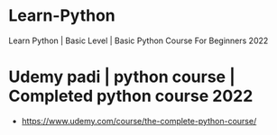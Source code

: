 # Learn-Python
Learn Python | Basic Level | Basic Python Course For Beginners 2022
# Udemy padi | python course | Completed python course 2022
- https://www.udemy.com/course/the-complete-python-course/
